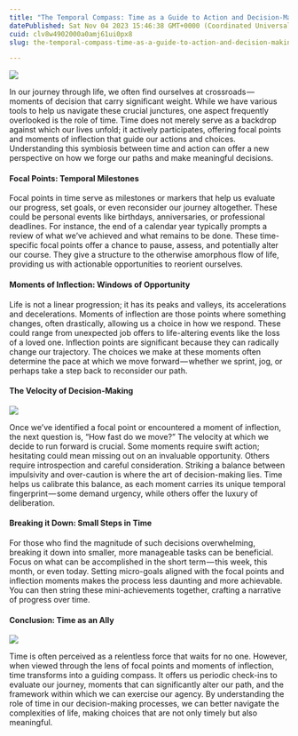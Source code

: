 ```yaml
---
title: "The Temporal Compass: Time as a Guide to Action and Decision-Making"
datePublished: Sat Nov 04 2023 15:46:38 GMT+0000 (Coordinated Universal Time)
cuid: clv8w4902000a0amj61ui0px8
slug: the-temporal-compass-time-as-a-guide-to-action-and-decision-making-f9aade3c7b5b

---
```


![](https://cdn.hashnode.com/res/hashnode/image/upload/v1713665370062/73b65451-ff82-4bd5-89e1-8f078e293c6e.jpeg)

In our journey through life, we often find ourselves at crossroads — moments of decision that carry significant weight. While we have various tools to help us navigate these crucial junctures, one aspect frequently overlooked is the role of time. Time does not merely serve as a backdrop against which our lives unfold; it actively participates, offering focal points and moments of inflection that guide our actions and choices. Understanding this symbiosis between time and action can offer a new perspective on how we forge our paths and make meaningful decisions.

#### Focal Points: Temporal Milestones

Focal points in time serve as milestones or markers that help us evaluate our progress, set goals, or even reconsider our journey altogether. These could be personal events like birthdays, anniversaries, or professional deadlines. For instance, the end of a calendar year typically prompts a review of what we’ve achieved and what remains to be done. These time-specific focal points offer a chance to pause, assess, and potentially alter our course. They give a structure to the otherwise amorphous flow of life, providing us with actionable opportunities to reorient ourselves.

#### Moments of Inflection: Windows of Opportunity

Life is not a linear progression; it has its peaks and valleys, its accelerations and decelerations. Moments of inflection are those points where something changes, often drastically, allowing us a choice in how we respond. These could range from unexpected job offers to life-altering events like the loss of a loved one. Inflection points are significant because they can radically change our trajectory. The choices we make at these moments often determine the pace at which we move forward — whether we sprint, jog, or perhaps take a step back to reconsider our path.

#### The Velocity of Decision-Making

![](https://cdn.hashnode.com/res/hashnode/image/upload/v1713665371425/b5479ea4-d8cf-4471-b8ec-f4b31105c86d.jpeg)

Once we’ve identified a focal point or encountered a moment of inflection, the next question is, “How fast do we move?” The velocity at which we decide to run forward is crucial. Some moments require swift action; hesitating could mean missing out on an invaluable opportunity. Others require introspection and careful consideration. Striking a balance between impulsivity and over-caution is where the art of decision-making lies. Time helps us calibrate this balance, as each moment carries its unique temporal fingerprint — some demand urgency, while others offer the luxury of deliberation.

#### Breaking it Down: Small Steps in Time

For those who find the magnitude of such decisions overwhelming, breaking it down into smaller, more manageable tasks can be beneficial. Focus on what can be accomplished in the short term — this week, this month, or even today. Setting micro-goals aligned with the focal points and inflection moments makes the process less daunting and more achievable. You can then string these mini-achievements together, crafting a narrative of progress over time.

#### Conclusion: Time as an Ally

![](https://cdn.hashnode.com/res/hashnode/image/upload/v1713665372356/0dc87c8c-416d-4f7b-9b22-4de07190706e.jpeg)

Time is often perceived as a relentless force that waits for no one. However, when viewed through the lens of focal points and moments of inflection, time transforms into a guiding compass. It offers us periodic check-ins to evaluate our journey, moments that can significantly alter our path, and the framework within which we can exercise our agency. By understanding the role of time in our decision-making processes, we can better navigate the complexities of life, making choices that are not only timely but also meaningful.